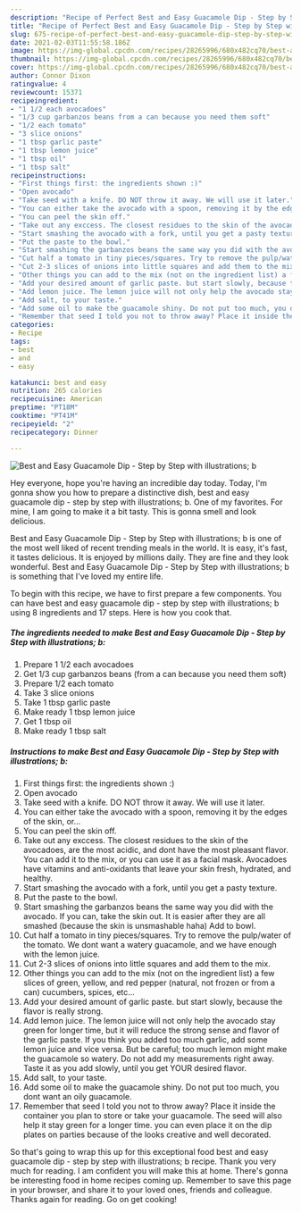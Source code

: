 ```yaml
---
description: "Recipe of Perfect Best and Easy Guacamole Dip - Step by Step with illustrations; b"
title: "Recipe of Perfect Best and Easy Guacamole Dip - Step by Step with illustrations; b"
slug: 675-recipe-of-perfect-best-and-easy-guacamole-dip-step-by-step-with-illustrations-b
date: 2021-02-03T11:55:58.186Z
image: https://img-global.cpcdn.com/recipes/28265996/680x482cq70/best-and-easy-guacamole-dip-step-by-step-with-illustrations-b-recipe-main-photo.jpg
thumbnail: https://img-global.cpcdn.com/recipes/28265996/680x482cq70/best-and-easy-guacamole-dip-step-by-step-with-illustrations-b-recipe-main-photo.jpg
cover: https://img-global.cpcdn.com/recipes/28265996/680x482cq70/best-and-easy-guacamole-dip-step-by-step-with-illustrations-b-recipe-main-photo.jpg
author: Connor Dixon
ratingvalue: 4
reviewcount: 15371
recipeingredient:
- "1 1/2 each avocadoes"
- "1/3 cup garbanzos beans from a can because you need them soft"
- "1/2 each tomato"
- "3 slice onions"
- "1 tbsp garlic paste"
- "1 tbsp lemon juice"
- "1 tbsp oil"
- "1 tbsp salt"
recipeinstructions:
- "First things first: the ingredients shown :)"
- "Open avocado"
- "Take seed with a knife. DO NOT throw it away. We will use it later."
- "You can either take the avocado with a spoon, removing it by the edges of the skin, or..."
- "You can peel the skin off."
- "Take out any exccess. The closest residues to the skin of the avocadoes, are the most acidic, and dont have the most pleasant flavor. You can add it to the mix, or you can use it as a facial mask. Avocadoes have vitamins and anti-oxidants that leave your skin fresh, hydrated, and healthy."
- "Start smashing the avocado with a fork, until you get a pasty texture."
- "Put the paste to the bowl."
- "Start smashing the garbanzos beans the same way you did with the avocado. If you can, take the skin out. It is easier after they are all smashed (because the skin is unsmashable haha) Add to bowl."
- "Cut half a tomato in tiny pieces/squares. Try to remove the pulp/water of the tomato. We dont want a watery guacamole, and we have enough with the lemon juice."
- "Cut 2-3 slices of onions into little squares and add them to the mix."
- "Other things you can add to the mix (not on the ingredient list) a few slices of green, yellow, and red pepper (natural, not frozen or from a can) cucumbers, spices, etc..."
- "Add your desired amount of garlic paste. but start slowly, because the flavor is really strong."
- "Add lemon juice. The lemon juice will not only help the avocado stay green for longer time, but it will reduce the strong sense and flavor of the garlic paste. If you think you added too much garlic, add some lemon juice and vice versa. But be careful; too much lemon might make the guacamole so watery. Do not add my measurements right away. Taste it as you add slowly, until you get YOUR desired flavor."
- "Add salt, to your taste."
- "Add some oil to make the guacamole shiny. Do not put too much, you dont want an oily guacamole."
- "Remember that seed I told you not to throw away? Place it inside the container you plan to store or take your guacamole. The seed will also help it stay green for a longer time. you can even place it on the dip plates on parties because of the looks creative and well decorated."
categories:
- Recipe
tags:
- best
- and
- easy

katakunci: best and easy 
nutrition: 265 calories
recipecuisine: American
preptime: "PT18M"
cooktime: "PT41M"
recipeyield: "2"
recipecategory: Dinner

---
```



![Best and Easy Guacamole Dip - Step by Step with illustrations; b](https://img-global.cpcdn.com/recipes/28265996/680x482cq70/best-and-easy-guacamole-dip-step-by-step-with-illustrations-b-recipe-main-photo.jpg)

Hey everyone, hope you're having an incredible day today. Today, I'm gonna show you how to prepare a distinctive dish, best and easy guacamole dip - step by step with illustrations; b. One of my favorites. For mine, I am going to make it a bit tasty. This is gonna smell and look delicious.



Best and Easy Guacamole Dip - Step by Step with illustrations; b is one of the most well liked of recent trending meals in the world. It is easy, it's fast, it tastes delicious. It is enjoyed by millions daily. They are fine and they look wonderful. Best and Easy Guacamole Dip - Step by Step with illustrations; b is something that I've loved my entire life.


To begin with this recipe, we have to first prepare a few components. You can have best and easy guacamole dip - step by step with illustrations; b using 8 ingredients and 17 steps. Here is how you cook that.

<!--inarticleads1-->

##### The ingredients needed to make Best and Easy Guacamole Dip - Step by Step with illustrations; b:

1. Prepare 1 1/2 each avocadoes
1. Get 1/3 cup garbanzos beans (from a can because you need them soft)
1. Prepare 1/2 each tomato
1. Take 3 slice onions
1. Take 1 tbsp garlic paste
1. Make ready 1 tbsp lemon juice
1. Get 1 tbsp oil
1. Make ready 1 tbsp salt




<!--inarticleads2-->

##### Instructions to make Best and Easy Guacamole Dip - Step by Step with illustrations; b:

1. First things first: the ingredients shown :)
1. Open avocado
1. Take seed with a knife. DO NOT throw it away. We will use it later.
1. You can either take the avocado with a spoon, removing it by the edges of the skin, or...
1. You can peel the skin off.
1. Take out any exccess. The closest residues to the skin of the avocadoes, are the most acidic, and dont have the most pleasant flavor. You can add it to the mix, or you can use it as a facial mask. Avocadoes have vitamins and anti-oxidants that leave your skin fresh, hydrated, and healthy.
1. Start smashing the avocado with a fork, until you get a pasty texture.
1. Put the paste to the bowl.
1. Start smashing the garbanzos beans the same way you did with the avocado. If you can, take the skin out. It is easier after they are all smashed (because the skin is unsmashable haha) Add to bowl.
1. Cut half a tomato in tiny pieces/squares. Try to remove the pulp/water of the tomato. We dont want a watery guacamole, and we have enough with the lemon juice.
1. Cut 2-3 slices of onions into little squares and add them to the mix.
1. Other things you can add to the mix (not on the ingredient list) a few slices of green, yellow, and red pepper (natural, not frozen or from a can) cucumbers, spices, etc...
1. Add your desired amount of garlic paste. but start slowly, because the flavor is really strong.
1. Add lemon juice. The lemon juice will not only help the avocado stay green for longer time, but it will reduce the strong sense and flavor of the garlic paste. If you think you added too much garlic, add some lemon juice and vice versa. But be careful; too much lemon might make the guacamole so watery. Do not add my measurements right away. Taste it as you add slowly, until you get YOUR desired flavor.
1. Add salt, to your taste.
1. Add some oil to make the guacamole shiny. Do not put too much, you dont want an oily guacamole.
1. Remember that seed I told you not to throw away? Place it inside the container you plan to store or take your guacamole. The seed will also help it stay green for a longer time. you can even place it on the dip plates on parties because of the looks creative and well decorated.




So that's going to wrap this up for this exceptional food best and easy guacamole dip - step by step with illustrations; b recipe. Thank you very much for reading. I am confident you will make this at home. There's gonna be interesting food in home recipes coming up. Remember to save this page in your browser, and share it to your loved ones, friends and colleague. Thanks again for reading. Go on get cooking!
